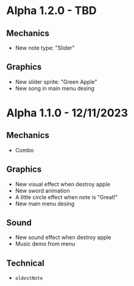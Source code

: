 # Alpha 1.2.0 - TBD
## Mechanics
- New note type: "Slider"

## Graphics
- New slider sprite: "Green Apple"
- New song in main menu desing

# Alpha 1.1.0 - 12/11/2023
## Mechanics
- Combo

## Graphics
- New visual effect when destroy apple
- New sword animation
- A little circle effect when note is "Great!"
- New main menu desing

## Sound
- New sound effect when destroy apple
- Music demo from menu

## Technical
- `oldestNote` 
